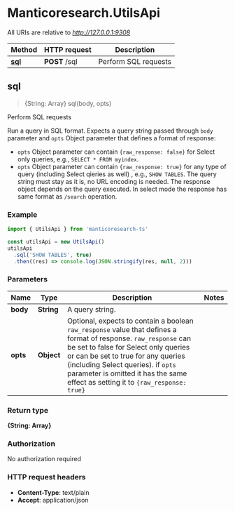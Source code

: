 # Manticoresearch.UtilsApi

All URIs are relative to *http://127.0.0.1:9308*

Method | HTTP request | Description
------------- | ------------- | -------------
[**sql**](UtilsApi.md#sql) | **POST** /sql | Perform SQL requests



## sql

> {String: Array} sql(body, opts)

Perform SQL requests

Run a query in SQL format.
Expects a query string passed through `body` parameter and `opts` Object parameter that defines a format of response:
* `opts` Object parameter can contain `{raw_response: false}` for Select only queries, e.g., `SELECT * FROM myindex`.  
* `opts` Object parameter can contain `{raw_response: true}` for any type of query (including Select qieries as well) , e.g., `SHOW TABLES`. 
The query string must stay as it is, no URL encoding is needed.
The response object depends on the query executed. In select mode the response has same format as `/search` operation.


### Example

```javascript
import { UtilsApi } from 'manticoresearch-ts'

const utilsApi = new UtilsApi()
utilsApi
  .sql('SHOW TABLES', true)
  .then((res) => console.log(JSON.stringify(res, null, 2)))

```

### Parameters



Name | Type | Description  | Notes
------------- | ------------- | ------------- | -------------
 **body** | **String**| A query string. | 
 **opts** | **Object**| Optional, expects to contain a boolean `raw_response` value that defines a format of response. `raw_response` can be set to false for Select only queries or can be set to true for any queries (including Select queries).  if `opts` parameter is omitted it has the same effect as setting it to `{raw_response: true}` |

### Return type

**{String: Array}**

### Authorization

No authorization required

### HTTP request headers

- **Content-Type**: text/plain
- **Accept**: application/json

